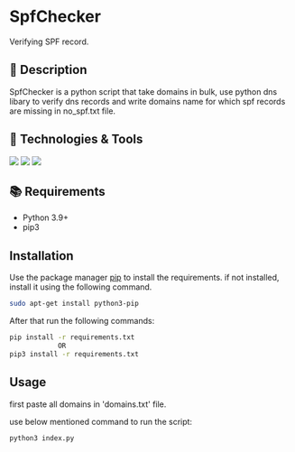 
# SpfChecker

Verifying SPF record.


## 📝 Description

SpfChecker is a python script that take domains in bulk, use python dns libary to verify dns records and write domains name for which spf records are missing in no_spf.txt file.


## 🔧 Technologies & Tools

![](https://img.shields.io/badge/Editor-VS_Code-informational?style=flat-square&logo=visual-studio&logoColor=white&color=5194f0)
![](https://img.shields.io/badge/Language-python-informational?style=flat-square&logo=python&logoColor=white&color=5194f0&bgcolor=110d17)
![](https://img.shields.io/badge/Python_Version-3.9-informational?style=flat-square&logo=python&logoColor=white&color=5194f0&bgcolor=110d17)

## 📚 Requirements

- Python 3.9+
- pip3

## Installation

Use the package manager [pip](https://pip.pypa.io/en/stable/) to install the requirements.
if not installed, install it using the following command.

```bash
sudo apt-get install python3-pip
```

After that run the following commands:

```bash
pip install -r requirements.txt
            OR
pip3 install -r requirements.txt
```

## Usage
first paste all domains in 'domains.txt' file.

use below mentioned command to run the script:
```bash
python3 index.py
```


